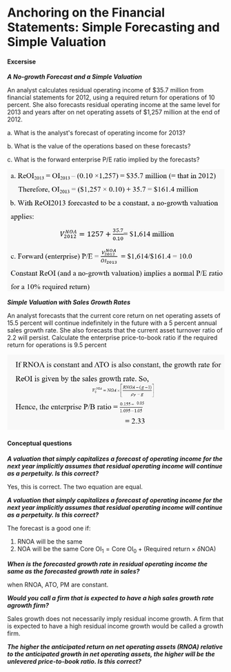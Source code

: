 # Anchoring on the Financial Statements: Simple Forecasting and Simple Valuation



#### Excersise <!-- {docsify-ignore} -->

***A No-growth Forecast and a Simple Valuation***

An analyst calculates residual operating income of \$35.7 million from financial statements for 2012, using a required return for operations of 10 percent. She also forecasts residual operating income at the same level for 2013 and years after on net operating assets of $1,257 million at the end of 2012.

a. What is the analyst's forecast of operating income for 2013?

b. What is the value of the operations based on these forecasts?

c. What is the forward enterprise P/E ratio implied by the forecasts?


<div align='center'>

![](../image/20230606FS4.png)
</div>

***Simple Valuation with Sales Growth Rates***

An analyst forecasts that the current core return on net operating assets of 15.5 percent will continue indefinitely in the future with a 5 percent annual sales growth rate. She also forecasts that the current asset turnover ratio of 2.2 will persist. Calculate the enterprise price-to-book ratio if the required return for operations is 9.5 percent

<div align='center'>

![](../image/20230606FS5.png)
</div>


#### Conceptual questions  <!-- {docsify-ignore} -->

***A valuation that simply capitalizes a forecast of operating income for the next year implicitly assumes that residual operating income will continue as a perpetuity. Is this correct?***

Yes, this is correct. The two equation are equal.

***A valuation that simply capitalizes a forecast of operating income for the next year implicitly assumes that residual operating income will continue as a perpetuity. Is this correct?***

The forecast is a good one if:

1. RNOA will be the same
2. NOA will be the same $\text{Core OI}_1 = \text{Core OI}_0 + (\text{Required return}\times \delta \text{NOA})$

***When is the forecasted growth rate in residual operating income the same as the forecasted growth rate in sales?***

when RNOA, ATO, PM are constant.

***Would you call a firm that is expected to have a high sales growth rate agrowth firm?***

Sales growth does not necessarily imply residual income growth. A firm that is expected to have a high residual income growth would be called a growth firm.

***The higher the anticipated return on net operating assets (RNOA) relative to the anticipated growth in net operating assets, the higher will be the unlevered price-to-book ratio. Is this correct?***













